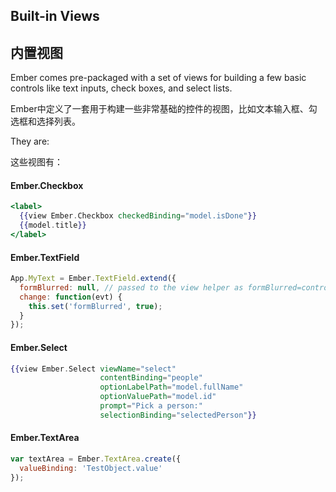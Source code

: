 ## Built-in Views

## 内置视图

Ember comes pre-packaged with a set of views for building a few basic controls like text inputs, check boxes, and select lists.

Ember中定义了一套用于构建一些非常基础的控件的视图，比如文本输入框、勾选框和选择列表。

They are:

这些视图有：

#### Ember.Checkbox

```handlebars
<label>
  {{view Ember.Checkbox checkedBinding="model.isDone"}}
  {{model.title}}
</label>
```

#### Ember.TextField

```javascript
App.MyText = Ember.TextField.extend({
  formBlurred: null, // passed to the view helper as formBlurred=controllerPropertyName
  change: function(evt) {
    this.set('formBlurred', true);
  }
});
```

#### Ember.Select

```handlebars
{{view Ember.Select viewName="select"
                    contentBinding="people"
                    optionLabelPath="model.fullName"
                    optionValuePath="model.id"
                    prompt="Pick a person:"
                    selectionBinding="selectedPerson"}}
```

#### Ember.TextArea

```javascript
var textArea = Ember.TextArea.create({
  valueBinding: 'TestObject.value'
});
```

